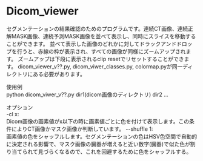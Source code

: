 # Dicom_viewer
セグメンテーションの結果確認のためのプログラムです。連続CT画像、連続正解MASK画像、連続予測MASK画像を並べて表示し、同時にスライスを移動することができます。
並べて表示した画像のどれかに対してドラックアンドドロップを行うと、赤線の枠が表示され、すべての画像が同様にズームアップされます。
ズームアップは下段に表示されるclip resetでリセットすることができます。
dicom_viewer_v??.py, dicom_viwer_classes.py, colormap.pyが同一ディレクトリにある必要があります。 

使用例   
python dicom_viwer_v??.py dir1(dicom画像のディレクトリ) dir2 ...  

オプション  
-cl x:  
Dicom画像の画素値がx以下の時に画素値ごとに色を付けて表示します。この条件によりCT画像かマスク画像か判断しています。 
--shuffle 1:  
画素値の色をシャッフルします。セグメンテーションの色はHSV色空間で自動的に決定される影響で、マスク画像の臓器が増えると近い数字(臓器)で似た色が割り当てられて見づらくなるので、これを回避するために色をシャッフルする。  
